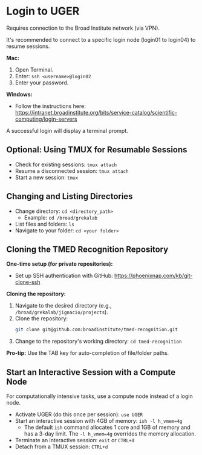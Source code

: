 # Login to UGER

Requires connection to the Broad Institute network (via VPN).

It's recommended to connect to a specific login node (login01 to login04) to resume sessions.

**Mac:**

1.  Open Terminal.
2.  Enter: `ssh <username>@login02`
3.  Enter your password.

**Windows:**

* Follow the instructions here: https://intranet.broadinstitute.org/bits/service-catalog/scientific-computing/login-servers

A successful login will display a terminal prompt.

## Optional: Using TMUX for Resumable Sessions

* Check for existing sessions: `tmux attach`
* Resume a disconnected session: `tmux attach`
* Start a new session: `tmux`

## Changing and Listing Directories

* Change directory: `cd <directory_path>`
    * Example: `cd /broad/grekalab`
* List files and folders: `ls`
* Navigate to your folder: `cd <your folder>`

## Cloning the TMED Recognition Repository

**One-time setup (for private repositories):**

* Set up SSH authentication with GitHub: https://phoenixnap.com/kb/git-clone-ssh

**Cloning the repository:**

1.  Navigate to the desired directory (e.g., `/broad/grekalab/jignacio/projects`).
2.  Clone the repository:
    ```bash
    git clone git@github.com:broadinstitute/tmed-recognition.git
    ```
3.  Change to the repository's working directory: `cd tmed-recognition`

**Pro-tip:** Use the TAB key for auto-completion of file/folder paths.

## Start an Interactive Session with a Compute Node

For computationally intensive tasks, use a compute node instead of a login node.

* Activate UGER (do this once per session): `use UGER`
* Start an interactive session with 4GB of memory: `ish -l h_vmem=4g`
    * The default `ish` command allocates 1 core and 1GB of memory and has a 3-day limit.  The `-l h_vmem=4g` overrides the memory allocation.
* Terminate an interactive session: `exit` or `CTRL+d`
* Detach from a TMUX session: `CTRL+d`
